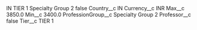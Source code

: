 <?xml version="1.0" encoding="UTF-8"?>
<CustomMetadata xmlns="http://soap.sforce.com/2006/04/metadata" xmlns:xsi="http://www.w3.org/2001/XMLSchema-instance" xmlns:xsd="http://www.w3.org/2001/XMLSchema">
    <label>IN TIER 1 Specialty Group 2</label>
    <protected>false</protected>
    <values>
        <field>Country__c</field>
        <value xsi:type="xsd:string">IN</value>
    </values>
    <values>
        <field>Currency__c</field>
        <value xsi:type="xsd:string">INR</value>
    </values>
    <values>
        <field>Max__c</field>
        <value xsi:type="xsd:double">3850.0</value>
    </values>
    <values>
        <field>Min__c</field>
        <value xsi:type="xsd:double">3400.0</value>
    </values>
    <values>
        <field>ProfessionGroup__c</field>
        <value xsi:type="xsd:string">Specialty Group 2</value>
    </values>
    <values>
        <field>Professor__c</field>
        <value xsi:type="xsd:boolean">false</value>
    </values>
    <values>
        <field>Tier__c</field>
        <value xsi:type="xsd:string">TIER 1</value>
    </values>
</CustomMetadata>
